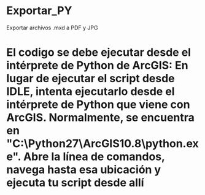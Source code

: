# Exportar_PY
 Exportar archivos .mxd a PDF y JPG 


# El codigo se debe ejecutar desde el intérprete de Python de ArcGIS: En lugar de ejecutar el script desde IDLE, intenta ejecutarlo desde el intérprete de Python que viene con ArcGIS. Normalmente, se encuentra en "C:\Python27\ArcGIS10.8\python.exe". Abre la línea de comandos, navega hasta esa ubicación y ejecuta tu script desde allí
